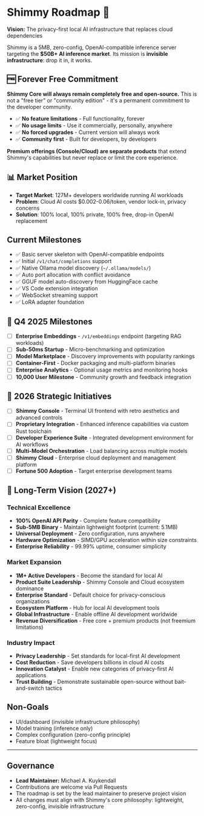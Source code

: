 # Shimmy Roadmap 🚀

**Vision:** The privacy-first local AI infrastructure that replaces cloud dependencies

Shimmy is a 5MB, zero-config, OpenAI-compatible inference server targeting the **$50B+ AI inference market**. Its mission is **invisible infrastructure**: drop it in, it works.

## 🆓 Forever Free Commitment

**Shimmy Core will always remain completely free and open-source.** This is not a "free tier" or "community edition" - it's a permanent commitment to the developer community.

- ✅ **No feature limitations** - Full functionality, forever
- ✅ **No usage limits** - Use it commercially, personally, anywhere
- ✅ **No forced upgrades** - Current version will always work
- ✅ **Community first** - Built for developers, by developers

**Premium offerings (Console/Cloud) are separate products** that extend Shimmy's capabilities but never replace or limit the core experience.

## 📊 Market Position
- **Target Market**: 127M+ developers worldwide running AI workloads
- **Problem**: Cloud AI costs $0.002-0.06/token, vendor lock-in, privacy concerns
- **Solution**: 100% local, 100% private, 100% free, drop-in OpenAI replacement

## Current Milestones
- ✅ Basic server skeleton with OpenAI-compatible endpoints
- ✅ Initial `/v1/chat/completions` support
- ✅ Native Ollama model discovery (`~/.ollama/models/`)
- ✅ Auto port allocation with conflict avoidance
- ✅ GGUF model auto-discovery from HuggingFace cache
- ✅ VS Code extension integration
- ✅ WebSocket streaming support
- ✅ LoRA adapter foundation

## 🎯 Q4 2025 Milestones
- [ ] **Enterprise Embeddings** - `/v1/embeddings` endpoint (targeting RAG workloads)
- [ ] **Sub-50ms Startup** - Micro-benchmarking and optimization 
- [ ] **Model Marketplace** - Discovery improvements with popularity rankings
- [ ] **Container-First** - Docker packaging and multi-platform binaries
- [ ] **Enterprise Analytics** - Optional usage metrics and monitoring hooks
- [ ] **10,000 User Milestone** - Community growth and feedback integration

## 🚀 2026 Strategic Initiatives  
- [ ] **Shimmy Console** - Terminal UI frontend with retro aesthetics and advanced controls
- [ ] **Proprietary Integration** - Enhanced inference capabilities via custom Rust toolchain
- [ ] **Developer Experience Suite** - Integrated development environment for AI workflows
- [ ] **Multi-Model Orchestration** - Load balancing across multiple models
- [ ] **Shimmy Cloud** - Enterprise cloud deployment and management platform
- [ ] **Fortune 500 Adoption** - Target enterprise development teams

## 🌟 Long-Term Vision (2027+)

### Technical Excellence
- **100% OpenAI API Parity** - Complete feature compatibility
- **Sub-5MB Binary** - Maintain lightweight footprint (current: 5.1MB)
- **Universal Deployment** - Zero configuration, runs anywhere
- **Hardware Optimization** - SIMD/GPU acceleration within size constraints
- **Enterprise Reliability** - 99.99% uptime, consumer simplicity

### Market Expansion  
- **1M+ Active Developers** - Become the standard for local AI
- **Product Suite Leadership** - Shimmy Console and Cloud ecosystem dominance
- **Enterprise Standard** - Default choice for privacy-conscious organizations
- **Ecosystem Platform** - Hub for local AI development tools
- **Global Infrastructure** - Enable offline AI development worldwide
- **Revenue Diversification** - Free core + premium products (not freemium limitations)

### Industry Impact
- **Privacy Leadership** - Set standards for local-first AI development
- **Cost Reduction** - Save developers billions in cloud AI costs
- **Innovation Catalyst** - Enable new categories of privacy-first AI applications
- **Trust Building** - Demonstrate sustainable open-source without bait-and-switch tactics

## Non-Goals
- UI/dashboard (invisible infrastructure philosophy)
- Model training (inference only)
- Complex configuration (zero-config principle)
- Feature bloat (lightweight focus)

---

## Governance
- **Lead Maintainer:** Michael A. Kuykendall  
- Contributions are welcome via Pull Requests  
- The roadmap is set by the lead maintainer to preserve project vision
- All changes must align with Shimmy's core philosophy: lightweight, zero-config, invisible infrastructure